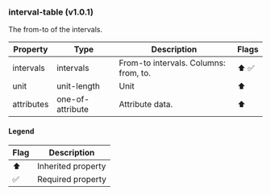 ### interval-table (v1.0.1)
The from-to of the intervals.

| Property | Type | Description | Flags |
|---|---|---|---|
| intervals | intervals | From-to intervals. Columns: from, to. | ⬆️ ✅ |
| unit | unit-length | Unit | ⬆️ |
| attributes | one-of-attribute | Attribute data. | ⬆️ |


#### Legend

| Flag | Description |
| --- | --- |
| ⬆️ | Inherited property |
| ✅ | Required property |

